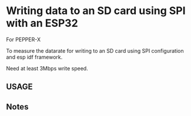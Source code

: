# Writing data to an SD card using SPI with an ESP32 

For PEPPER-X 

To measure the datarate for writing to an SD card using SPI configuration and esp idf framework.

Need at least 3Mbps write speed.

## USAGE 


## Notes